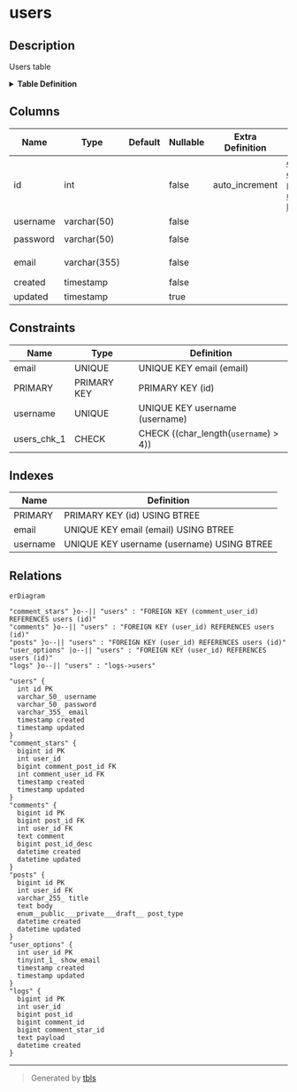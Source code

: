 # users

## Description

Users table

<details>
<summary><strong>Table Definition</strong></summary>

```sql
CREATE TABLE `users` (
  `id` int NOT NULL AUTO_INCREMENT,
  `username` varchar(50) NOT NULL,
  `password` varchar(50) NOT NULL,
  `email` varchar(355) NOT NULL COMMENT 'ex. user@example.com',
  `created` timestamp NOT NULL,
  `updated` timestamp NULL DEFAULT NULL,
  PRIMARY KEY (`id`),
  UNIQUE KEY `username` (`username`),
  UNIQUE KEY `email` (`email`),
  CONSTRAINT `users_chk_1` CHECK ((char_length(`username`) > 4))
) ENGINE=InnoDB AUTO_INCREMENT=[Redacted by tbls] DEFAULT CHARSET=utf8mb4 COLLATE=utf8mb4_0900_ai_ci COMMENT='Users table'
```

</details>

## Columns

| Name | Type | Default | Nullable | Extra Definition | Children | Parents | Comment | Labels |
| ---- | ---- | ------- | -------- | ---------------- | -------- | ------- | ------- | ------ |
| id | int |  | false | auto_increment | [comment_stars](comment_stars.md) [comments](comments.md) [posts](posts.md) [user_options](user_options.md) [logs](logs.md) |  |  |  |
| username | varchar(50) |  | false |  |  |  |  |  |
| password | varchar(50) |  | false |  |  |  |  | `secure` `encrypted` |
| email | varchar(355) |  | false |  |  |  | ex. user@example.com | `secure` |
| created | timestamp |  | false |  |  |  |  |  |
| updated | timestamp |  | true |  |  |  |  |  |

## Constraints

| Name | Type | Definition |
| ---- | ---- | ---------- |
| email | UNIQUE | UNIQUE KEY email (email) |
| PRIMARY | PRIMARY KEY | PRIMARY KEY (id) |
| username | UNIQUE | UNIQUE KEY username (username) |
| users_chk_1 | CHECK | CHECK ((char_length(`username`) > 4)) |

## Indexes

| Name | Definition |
| ---- | ---------- |
| PRIMARY | PRIMARY KEY (id) USING BTREE |
| email | UNIQUE KEY email (email) USING BTREE |
| username | UNIQUE KEY username (username) USING BTREE |

## Relations

```mermaid
erDiagram

"comment_stars" }o--|| "users" : "FOREIGN KEY (comment_user_id) REFERENCES users (id)"
"comments" }o--|| "users" : "FOREIGN KEY (user_id) REFERENCES users (id)"
"posts" }o--|| "users" : "FOREIGN KEY (user_id) REFERENCES users (id)"
"user_options" |o--|| "users" : "FOREIGN KEY (user_id) REFERENCES users (id)"
"logs" }o--|| "users" : "logs->users"

"users" {
  int id PK
  varchar_50_ username
  varchar_50_ password
  varchar_355_ email
  timestamp created
  timestamp updated
}
"comment_stars" {
  bigint id PK
  int user_id
  bigint comment_post_id FK
  int comment_user_id FK
  timestamp created
  timestamp updated
}
"comments" {
  bigint id PK
  bigint post_id FK
  int user_id FK
  text comment
  bigint post_id_desc
  datetime created
  datetime updated
}
"posts" {
  bigint id PK
  int user_id FK
  varchar_255_ title
  text body
  enum__public___private___draft__ post_type
  datetime created
  datetime updated
}
"user_options" {
  int user_id PK
  tinyint_1_ show_email
  timestamp created
  timestamp updated
}
"logs" {
  bigint id PK
  int user_id
  bigint post_id
  bigint comment_id
  bigint comment_star_id
  text payload
  datetime created
}
```

---

> Generated by [tbls](https://github.com/k1LoW/tbls)
